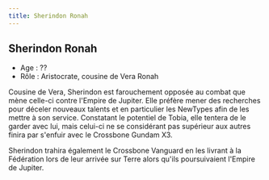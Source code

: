 ```yaml
---
title: Sherindon Ronah
---
```


Sherindon Ronah
---------------


- Age : ??  
- Rôle : Aristocrate, cousine de Vera Ronah


Cousine de Vera, Sherindon est farouchement opposée au combat que mène celle-ci contre l'Empire de Jupiter. Elle préfère mener des recherches pour déceler nouveaux talents et en particulier les NewTypes afin de les mettre à son service. Constatant le potentiel de Tobia, elle tentera de le garder avec lui, mais celui-ci ne se considérant pas supérieur aux autres finira par s'enfuir avec le Crossbone Gundam X3.


Sherindon trahira également le Crossbone Vanguard en les livrant à la Fédération lors de leur arrivée sur Terre alors qu'ils poursuivaient l'Empire de Jupiter.

